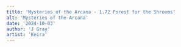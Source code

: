 ```yaml
---
title: 'Mysteries of the Arcana - 1.72 Forest for the Shrooms'
alt: 'Mysteries of the Arcana'
date: '2024-10-03'
author: 'J Gray'
artist: 'Keira'
---
```

